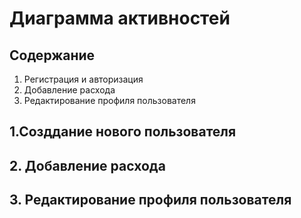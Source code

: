 # Диаграмма активностей 
## Содержание 
1. Регистрация и авторизация
2. Добавление расхода
3. Редактирование профиля пользователя

## 1.Созддание нового пользователя


## 2. Добавление расхода


## 3. Редактирование профиля пользователя
